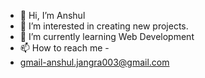 - 👋 Hi, I’m Anshul
- 👀 I’m interested in creating new projects.
- 🌱 I’m currently learning Web Development
- 📫 How to reach me -
- gmail-anshul.jangra003@gmail.com

<!---
anshuljangra003/anshuljangra003 is a ✨ special ✨ repository because its `README.md` (this file) appears on your GitHub profile.
You can click the Preview link to take a look at your changes.
--->
